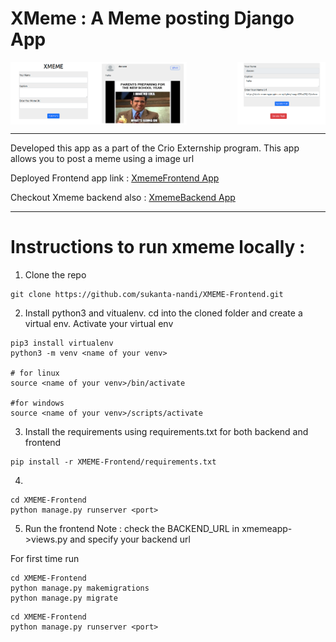 # XMeme : A Meme posting Django App

<img src="screenshots/XMEME 28-02-2021 23-31-03.png" align="left" width="28%" height="100px"/>
<img src="screenshots/XMEME 28-02-2021 23-31-39.png" align="center" width="28%" height="100px"/>
<img src="screenshots/Edit Meme 28-02-2021 23-32-16.png" align="right" width="28%" height="100px"/>



---
Developed this app as a part of the Crio Externship program. This app allows you to post a meme using a image url

Deployed Frontend app link : [XmemeFrontend App](http://xmemefrontend.herokuapp.com)

Checkout Xmeme backend also : [XmemeBackend App](https://github.com/sukanta-nandi/XMEME-Backend)


---

# Instructions to run xmeme locally :

1. Clone the repo

```
git clone https://github.com/sukanta-nandi/XMEME-Frontend.git
```

2. Install python3 and vitualenv. cd into the cloned folder and create a virtual env. Activate your virtual env

```
pip3 install virtualenv
python3 -m venv <name of your venv>

# for linux
source <name of your venv>/bin/activate

#for windows
source <name of your venv>/scripts/activate
```

3. Install the requirements using requirements.txt for both backend and frontend

```
pip install -r XMEME-Frontend/requirements.txt
```

4.
```
cd XMEME-Frontend
python manage.py runserver <port>
```

5. Run the frontend
Note : check the BACKEND_URL in xmemeapp->views.py and specify your backend url


For first time run
```
cd XMEME-Frontend
python manage.py makemigrations
python manage.py migrate
```

```
cd XMEME-Frontend
python manage.py runserver <port>
```
